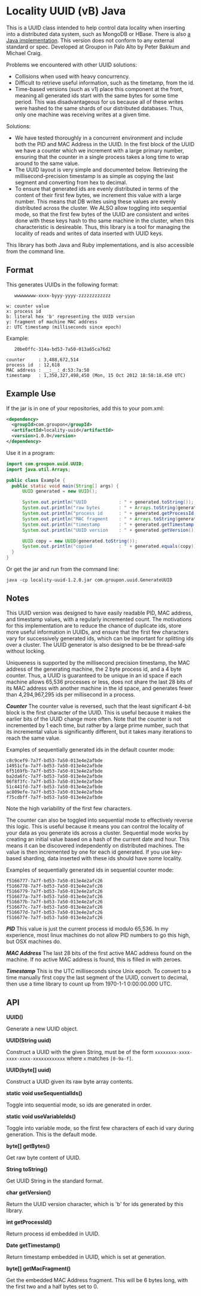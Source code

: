 Locality UUID (vB) Java
=======================

This is a UUID class intended to help control data locality when inserting into a distributed data 
system, such as MongoDB or HBase. There is also [a Java implementation](groupon/locality-uuid.java).
This version does not conform to any external standard or spec. Developed at Groupon in Palo Alto
by Peter Bakkum and Michael Craig.

Problems we encountered with other UUID solutions:

- Collisions when used with heavy concurrency.
- Difficult to retrieve useful information, such as the timetamp, from the id.
- Time-based versions (such as v1) place this component at the front, meaning all generated ids 
    start with the same bytes for some time period. This was disadvantageous for us because all
    of these writes were hashed to the same shards of our distributed databases. Thus, only one
    machine was receiving writes at a given time.

Solutions:

- We have tested thoroughly in a concurrent environment and include both the PID and MAC Address 
    in the UUID. In the first block of the UUID we have a counter which we increment with a large
    primary number, ensuring that the counter in a single process takes a long time to wrap around
    to the same value.
- The UUID layout is very simple and documented below. Retrieving the millisecond-precision timestamp
    is as simple as copying the last segment and converting from hex to decimal.
- To ensure that generated ids are evenly distributed in terms of the content of their first few bytes,
    we increment this value with a large number. This means that DB writes using these values are
    evenly distributed across the cluster. We ALSO allow toggling into sequential mode, so that the
    first few bytes of the UUID are consistent and writes done with these keys hash to tho same machine
    in the cluster, when this characteristic is desireable. Thus, this library is a tool for managing
    the locality of reads and writes of data inserted with UUID keys.

This library has both Java and Ruby implementations, and is also accessible from the command line.

Format
------

This generates UUIDs in the following format:

```
   wwwwwwww-xxxx-byyy-yyyy-zzzzzzzzzzzz

w: counter value
x: process id
b: literal hex 'b' representing the UUID version
y: fragment of machine MAC address
z: UTC timestamp (milliseconds since epoch)
```

Example:

```
   20be0ffc-314a-bd53-7a50-013a65ca76d2

counter     : 3,488,672,514
process id  : 12,618
MAC address : __:__:_d:53:7a:50
timestamp   : 1,350,327,498,450 (Mon, 15 Oct 2012 18:58:18.450 UTC)
```

Example Use
-----------

If the jar is in one of your repositories, add this to your pom.xml:

```XML
<dependency>
  <groupId>com.groupon</groupId>
  <artifactId>locality-uuid</artifactId>
  <version>1.0.0</version>
</dependency>
```

Use it in a program:

```Java
import com.groupon.uuid.UUID;
import java.util.Arrays;

public class Example {
  public static void main(String[] args) {
      UUID generated = new UUID();

      System.out.println("UUID            : " + generated.toString());
      System.out.println("raw bytes       : " + Arrays.toString(generated.getBytes()));
      System.out.println("process id      : " + generated.getProcessId());
      System.out.println("MAC fragment    : " + Arrays.toString(generated.getMacFragment()));
      System.out.println("timestamp       : " + generated.getTimestamp());
      System.out.println("UUID version    : " + generated.getVersion());

      UUID copy = new UUID(generated.toString());
      System.out.println("copied          : " + generated.equals(copy));
  }
}
```

Or get the jar and run from the command line:

```
java -cp locality-uuid-1.2.0.jar com.groupon.uuid.GenerateUUID
```

Notes
-----

This UUID version was designed to have easily readable PID, MAC address, and
timestamp values, with a regularly incremented count. The motivations for this
implementation are to reduce the chance of duplicate ids, store more useful
information in UUIDs, and ensure that the first few characters vary for successively
generated ids, which can be important for splitting ids over a cluster. The UUID
generator is also designed to be be thread-safe without locking.

Uniqueness is supported by the millisecond precision timestamp, the MAC address
of the generating machine, the 2 byte process id, and a 4 byte counter. Thus,
a UUID is guaranteed to be unique in an id space if each machine allows 65,536 processes or less,
does not share the last 28 bits of its MAC address with another machine in the id
space, and generates fewer than 4,294,967,295 ids per millisecond in a process.

___Counter___
The counter value is reversed, such that the least significant 4-bit block is the first
character of the UUID. This is useful because it makes the earlier bits of the UUID
change more often. Note that the counter is not incremented by 1 each time, but rather
by a large prime number, such that its incremental value is significantly different, but
it takes many iterations to reach the same value.

Examples of sequentially generated ids in the default counter mode:
```
c8c9cef9-7a7f-bd53-7a50-013e4e2afbde
14951cfa-7a7f-bd53-7a50-013e4e2afbde
6f5169fb-7a7f-bd53-7a50-013e4e2afbde
ba2da6fc-7a7f-bd53-7a50-013e4e2afbde
06f8f3fc-7a7f-bd53-7a50-013e4e2afbde
51c441fd-7a7f-bd53-7a50-013e4e2afbde
ac809efe-7a7f-bd53-7a50-013e4e2afbde
f75cdbff-7a7f-bd53-7a50-013e4e2afbde
```

Note the high variability of the first few characters.

The counter can also be toggled into sequential mode to effectively reverse this logic.
This is useful because it means you can control the locality of your data as you generate
ids across a cluster. Sequential mode works by creating an initial value based on a hash
of the current date and hour. This means it can be discovered independently on distributed
machines. The value is then incremented by one for each id generated. If you use key-based
sharding, data inserted with these ids should have some locality.


Examples of sequentially generated ids in sequential counter mode:
```
f5166777-7a7f-bd53-7a50-013e4e2afc26
f5166778-7a7f-bd53-7a50-013e4e2afc26
f5166779-7a7f-bd53-7a50-013e4e2afc26
f516677a-7a7f-bd53-7a50-013e4e2afc26
f516677b-7a7f-bd53-7a50-013e4e2afc26
f516677c-7a7f-bd53-7a50-013e4e2afc26
f516677d-7a7f-bd53-7a50-013e4e2afc26
f516677e-7a7f-bd53-7a50-013e4e2afc26
```

___PID___
This value is just the current process id modulo 65,536. In my experience, most linux
machines do not allow PID numbers to go this high, but OSX machines do.

___MAC Address___
The last 28 bits of the first active MAC address found on the machine. If no active
MAC address is found, this is filled in with zeroes.

___Timestamp___
This is the UTC milliseconds since Unix epoch. To convert to a time manually first
copy the last segment of the UUID, convert to decimal, then use a time library to
count up from 1970-1-1 0:00:00.000 UTC.


API
---

__UUID()__

Generate a new UUID object.

__UUID(String uuid)__

Construct a UUID with the given String, must be of the form `xxxxxxxx-xxxx-xxxx-xxxx-xxxxxxxxxxxx`
where `x` matches `[0-9a-f]`.

__UUID(byte[] uuid)__

Construct a UUID given its raw byte array contents.

__static void useSequentialIds()__

Toggle into sequential mode, so ids are generated in order.

__static void useVariableIds()__

Toggle into variable mode, so the first few characters of each id vary during generation. This is the default mode.

__byte[] getBytes()__

Get raw byte content of UUID.

__String toString()__

Get UUID String in the standard format.

__char getVersion()__

Return the UUID version character, which is 'b' for ids generated by this library.

__int getProcessId()__

Return process id embedded in UUID.

__Date getTimestamp()__

Return timestamp embedded in UUID, which is set at generation.

__byte[] getMacFragment()__

Get the embedded MAC Address fragment. This will be 6 bytes long, with the first two and a half bytes set to 0.
